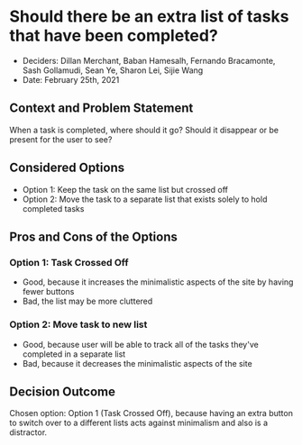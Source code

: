 # Should there be an extra list of tasks that have been completed?

* Deciders: Dillan Merchant, Baban Hamesalh, Fernando Bracamonte, Sash Gollamudi, Sean Ye, Sharon Lei, Sijie Wang
* Date: February 25th, 2021 

## Context and Problem Statement

When a task is completed, where should it go? Should it disappear or be present for the user to see?

## Considered Options

* Option 1: Keep the task on the same list but crossed off
* Option 2: Move the task to a separate list that exists solely to hold completed tasks

## Pros and Cons of the Options 

### Option 1: Task Crossed Off

* Good, because it increases the minimalistic aspects of the site by having fewer buttons
* Bad, the list may be more cluttered

### Option 2: Move task to new list

* Good, because user will be able to track all of the tasks they've completed in a separate list
* Bad, because it decreases the minimalistic aspects of the site

## Decision Outcome

Chosen option: Option 1 (Task Crossed Off), because having an extra button to switch over to a different lists acts against minimalism and also is a distractor.
